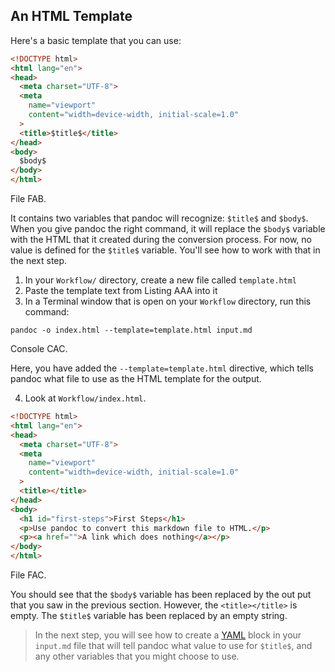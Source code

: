 <section
  id="html-template"
  data-item="An HTML Template"
>
  <h2>An HTML Template</h2>


Here's a basic template that you can use:

```html
<!DOCTYPE html>
<html lang="en">
<head>
  <meta charset="UTF-8">
  <meta
    name="viewport"
    content="width=device-width, initial-scale=1.0"
  >
  <title>$title$</title>
</head>
<body>
  $body$
</body>
</html>
```
File FAB.

It contains two variables that pandoc will recognize: `$title$` and `$body$`. When you give pandoc the right command, it will replace the `$body$` variable with the HTML that it created during the conversion process. For now, no value is defined for the `$title$` variable. You'll see how to work with that in the next step.

1. In your `Workflow/` directory, create a new file called `template.html`
2. Paste the template text from Listing AAA into it
3. In a Terminal window that is open on your `Workflow` directory, run this command:
```bash-#
pandoc -o index.html --template=template.html input.md
```
Console CAC.

Here, you have added the `--template=template.html` directive, which tells pandoc what file to use as the HTML template for the output.

4. Look at `Workflow/index.html`.

```html
<!DOCTYPE html>
<html lang="en">
<head>
  <meta charset="UTF-8">
  <meta
    name="viewport"
    content="width=device-width, initial-scale=1.0"
  >
  <title></title>
</head>
<body>
  <h1 id="first-steps">First Steps</h1>
  <p>Use pandoc to convert this markdown file to HTML.</p>
  <p><a href="">A link which does nothing</a></p>
</body>
</html>
```
File FAC.

You should see that the `$body$` variable has been replaced by the out put that you saw in the previous section. However, the `<title></title>` is empty. The `$title$` variable has been replaced by an empty string.

> In the next step, you will see how to create a [YAML](https://www.cloudbees.com/blog/yaml-tutorial-everything-you-need-get-started) block in your `input.md` file that will tell pandoc what value to use for `$title$`, and any other variables that you might choose to use.
</section>